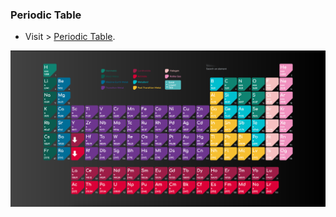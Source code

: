 ### Periodic Table

- Visit > [Periodic Table](https://ugurkarakurt.github.io/Frontend-Challanges/4-Periodic-Table/).

![image info](screenshot.png)
